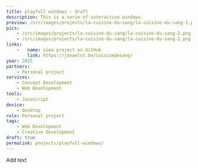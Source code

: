 ```yaml
---
title: playfull windows - draft
description: This is a serie of interactive windows. 
preview: /src/images/projects/la-cuisine-du-sang/la-cuisine-du-sang-1.png
pics:
    - /src/images/projects/la-cuisine-du-sang/la-cuisine-du-sang-2.png
    - /src/images/projects/la-cuisine-du-sang/la-cuisine-du-sang-1.png
links:
    -   name: view project on GitHub
        link: https://janaelst.be/cuisinedesang/ 
year: 2025
partners:
    - Personal project
services:
    - Concept Development
    - Web Development
tools:
    - Javascript
device:
    - desktop
role: Personal project
tags:
    - Web Development
    - Creative Development
draft: true
permalink: projects/playfull-windows/
---
```

Add text